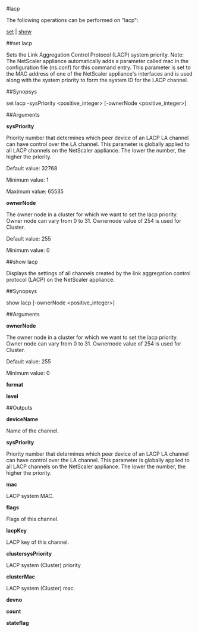 #lacp

The following operations can be performed on "lacp":


[set](#set-lacp) | [show](#show-lacp)

##set lacp

Sets the Link Aggregation Control Protocol (LACP) system priority. Note: The NetScaler appliance automatically adds a parameter called mac in the configuration file (ns.conf) for this command entry. This parameter is set to the MAC address of one of the NetScaler appliance's interfaces and is used along with the system priority to form the system ID for the LACP channel.


##Synopsys

set lacp -sysPriority &lt;positive_integer> [-ownerNode &lt;positive_integer>]


##Arguments

<b>sysPriority</b>
Priority number that determines which peer device of an LACP LA channel can have control over the LA channel. This parameter is globally applied to all LACP channels on the NetScaler appliance. The lower the number, the higher the priority.
Default value: 32768
Minimum value: 1
Maximum value: 65535

<b>ownerNode</b>
The owner node in a cluster for which we want to set the lacp priority. Owner node can vary from 0 to 31. Ownernode value of 254 is used for Cluster.
Default value: 255
Minimum value: 0



##show lacp

Displays the settings of all channels created by the link aggregation control protocol (LACP) on the NetScaler appliance.


##Synopsys

show lacp [-ownerNode &lt;positive_integer>]


##Arguments

<b>ownerNode</b>
The owner node in a cluster for which we want to set the lacp priority. Owner node can vary from 0 to 31. Ownernode value of 254 is used for Cluster.
Default value: 255
Minimum value: 0

<b>format</b>

<b>level</b>



##Outputs

<b>deviceName</b>
Name of the channel.

<b>sysPriority</b>
Priority number that determines which peer device of an LACP LA channel can have control over the LA channel. This parameter is globally applied to all LACP channels on the NetScaler appliance. The lower the number, the higher the priority.

<b>mac</b>
LACP system MAC.

<b>flags</b>
Flags of this channel.

<b>lacpKey</b>
LACP key of this channel.

<b>clustersysPriority</b>
LACP system (Cluster) priority

<b>clusterMac</b>
LACP system (Cluster) mac.

<b>devno</b>

<b>count</b>

<b>stateflag</b>



